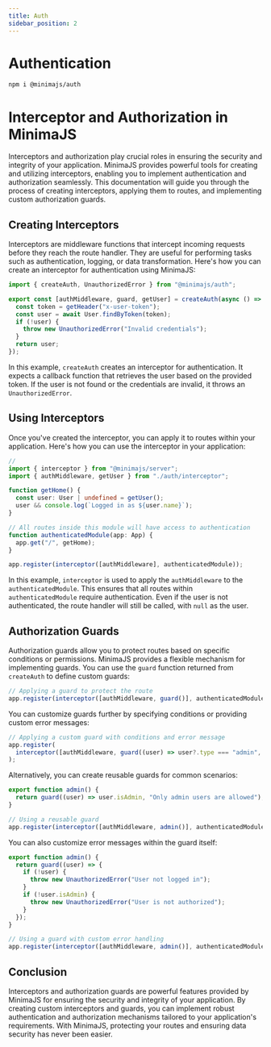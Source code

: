 ```yaml
---
title: Auth
sidebar_position: 2
---
```


# Authentication

```bash npm2yarn
npm i @minimajs/auth
```

# Interceptor and Authorization in MinimaJS

Interceptors and authorization play crucial roles in ensuring the security and integrity of your application. MinimaJS provides powerful tools for creating and utilizing interceptors, enabling you to implement authentication and authorization seamlessly. This documentation will guide you through the process of creating interceptors, applying them to routes, and implementing custom authorization guards.

## Creating Interceptors

Interceptors are middleware functions that intercept incoming requests before they reach the route handler. They are useful for performing tasks such as authentication, logging, or data transformation. Here's how you can create an interceptor for authentication using MinimaJS:

```typescript title="src/auth/interceptor.ts"
import { createAuth, UnauthorizedError } from "@minimajs/auth";

export const [authMiddleware, guard, getUser] = createAuth(async () => {
  const token = getHeader("x-user-token");
  const user = await User.findByToken(token);
  if (!user) {
    throw new UnauthorizedError("Invalid credentials");
  }
  return user;
});
```

In this example, `createAuth` creates an interceptor for authentication. It expects a callback function that retrieves the user based on the provided token. If the user is not found or the credentials are invalid, it throws an `UnauthorizedError`.

## Using Interceptors

Once you've created the interceptor, you can apply it to routes within your application. Here's how you can use the interceptor in your application:

```typescript title="src/index.ts"
//
import { interceptor } from "@minimajs/server";
import { authMiddleware, getUser } from "./auth/interceptor";

function getHome() {
  const user: User | undefined = getUser();
  user && console.log(`Logged in as ${user.name}`);
}

// All routes inside this module will have access to authentication
function authenticatedModule(app: App) {
  app.get("/", getHome);
}

app.register(interceptor([authMiddleware], authenticatedModule));
```

In this example, `interceptor` is used to apply the `authMiddleware` to the `authenticatedModule`. This ensures that all routes within `authenticatedModule` require authentication. Even if the user is not authenticated, the route handler will still be called, with `null` as the user.

## Authorization Guards

Authorization guards allow you to protect routes based on specific conditions or permissions. MinimaJS provides a flexible mechanism for implementing guards. You can use the `guard` function returned from `createAuth` to define custom guards:

```typescript
// Applying a guard to protect the route
app.register(interceptor([authMiddleware, guard()], authenticatedModule));
```

You can customize guards further by specifying conditions or providing custom error messages:

```typescript
// Applying a custom guard with conditions and error message
app.register(
  interceptor([authMiddleware, guard((user) => user?.type === "admin", "Not authorized")], authenticatedModule)
);
```

Alternatively, you can create reusable guards for common scenarios:

```typescript title="src/auth/guards.ts"
export function admin() {
  return guard((user) => user.isAdmin, "Only admin users are allowed");
}

// Using a reusable guard
app.register(interceptor([authMiddleware, admin()], authenticatedModule));
```

You can also customize error messages within the guard itself:

```typescript title="src/auth/guards.ts"
export function admin() {
  return guard((user) => {
    if (!user) {
      throw new UnauthorizedError("User not logged in");
    }
    if (!user.isAdmin) {
      throw new UnauthorizedError("User is not authorized");
    }
  });
}

// Using a guard with custom error handling
app.register(interceptor([authMiddleware, admin()], authenticatedModule));
```

## Conclusion

Interceptors and authorization guards are powerful features provided by MinimaJS for ensuring the security and integrity of your application. By creating custom interceptors and guards, you can implement robust authentication and authorization mechanisms tailored to your application's requirements. With MinimaJS, protecting your routes and ensuring data security has never been easier.
